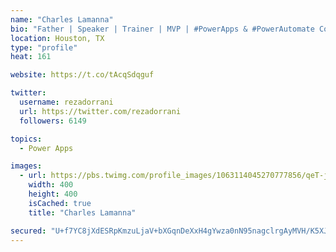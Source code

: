 ```yaml
---
name: "Charles Lamanna"
bio: "Father | Speaker | Trainer | MVP | #PowerApps & #PowerAutomate Community Super User | YouTuber Right-pointing triangle http://youtube.com/c/rezadorrani | Learn - Share - Clockwise rightwards and leftwards open circle arrows"
location: Houston, TX
type: "profile"
heat: 161

website: https://t.co/tAcqSdqguf

twitter:
  username: rezadorrani
  url: https://twitter.com/rezadorrani
  followers: 6149

topics:
  - Power Apps

images:
  - url: https://pbs.twimg.com/profile_images/1063114045270777856/qeT-jpWr_400x400.jpg
    width: 400
    height: 400
    isCached: true
    title: "Charles Lamanna"

secured: "U+f7YC8jXdESRpKmzuLjaV+bXGqnDeXxH4gYwza0nN95nagclrgAyMVH/K5XJqZGqNmK1CqhLryCD3BemokTSroj4DVESpk1Pq/YNIyfWFxTzyszweB46uKSTjnbkM5EHCNhsYpt4WT1jEWhp7uAchpaHb+LaN5a6T8bKozxXnm6DfStbMEui5F7wTknnwz8ncaHFJkYzCwvTaGakLli5ylFVN4yqCqqsxQutxl84km/bVOaG9UldeA3jpNEl4l2P9Z5Bg8NkyMBXCbPWlKWmqA+E21sF+fGHS5f4cwpntkP3LtWcUIW8Wo9g98OPxyPaEQTzcBslx0K4lHrxS5FbINhxWMEWcR/165gkmmoMhU+Rd5V1ucODpwPo6TMepJ46oU/fw5zO2Cf5M4Ey2xdzaJmeLoIQ1U2lu7wSbXA72Q=;VuU/5DXfy9lrZOSZNS8hRQ=="
---
```


